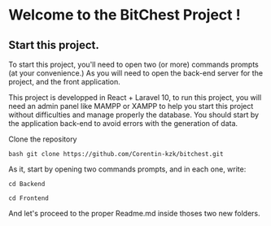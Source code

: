 # Welcome to the BitChest Project !

## Start this project.

To start this project, you'll need to open two (or more) commands prompts (at your convenience.) As you will need to open the back-end server for the project, and the front application.

This project is developped in React + Laravel 10, to run this project, you will need an admin panel like MAMPP or XAMPP to help you start this project without difficulties and manage properly the database. You should start by the application back-end to avoid errors with the generation of data.

Clone the repository

`bash
    git clone https://github.com/Corentin-kzk/bitchest.git
`

As it, start by opening two commands prompts, and in each one, write:

`cd Backend`

`cd Frontend`

And let's proceed to the proper Readme.md inside thoses two new folders.
